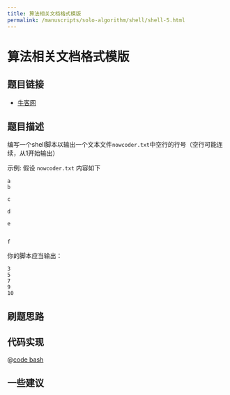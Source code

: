 ```yaml
---
title: 算法相关文档格式模版
permalink: /manuscripts/solo-algorithm/shell/shell-5.html
---
```

# 算法相关文档格式模版

## 题目链接

- [牛客网](https://www.nowcoder.com/share/jump/8484115461699867386356)

## 题目描述

编写一个shell脚本以输出一个文本文件`nowcoder.txt`中空行的行号（空行可能连续，从1开始输出）

示例:
假设 `nowcoder.txt` 内容如下

```text
a
b

c

d

e


f
```

你的脚本应当输出：

```text
3
5
7
9
10
```

## 刷题思路

## 代码实现

@[code bash](@algorithm/shell/shell-5.sh)

## 一些建议
